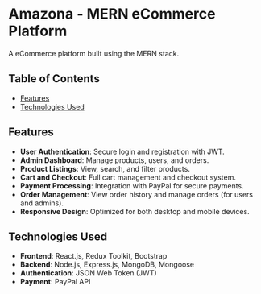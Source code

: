 # Amazona - MERN eCommerce Platform

A eCommerce platform built using the MERN stack.

## Table of Contents

- [Features](#features)
- [Technologies Used](#technologies-used)

## Features

- **User Authentication**: Secure login and registration with JWT.
- **Admin Dashboard**: Manage products, users, and orders.
- **Product Listings**: View, search, and filter products.
- **Cart and Checkout**: Full cart management and checkout system.
- **Payment Processing**: Integration with PayPal for secure payments.
- **Order Management**: View order history and manage orders (for users and admins).
- **Responsive Design**: Optimized for both desktop and mobile devices.

## Technologies Used

- **Frontend**: React.js, Redux Toolkit, Bootstrap
- **Backend**: Node.js, Express.js, MongoDB, Mongoose
- **Authentication**: JSON Web Token (JWT)
- **Payment**: PayPal API
